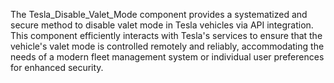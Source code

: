 The Tesla_Disable_Valet_Mode component provides a systematized and secure method to disable valet mode in Tesla vehicles via API integration. This component efficiently interacts with Tesla's services to ensure that the vehicle's valet mode is controlled remotely and reliably, accommodating the needs of a modern fleet management system or individual user preferences for enhanced security.
